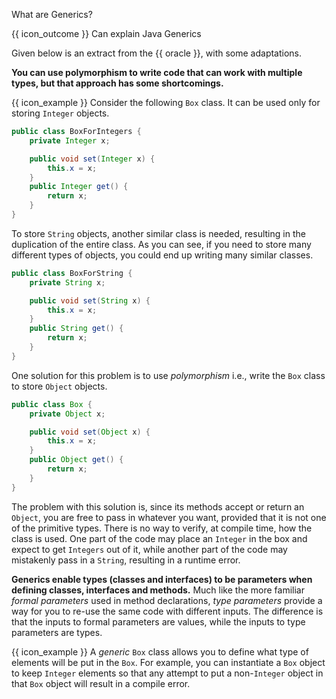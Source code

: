<span id="title">What are Generics?</span>

<span id="prereqs"></span>

<span id="outcomes">{{ icon_outcome }} Can explain Java Generics</span>

<div id="body">

Given below is an extract from the {{ oracle }}, with some adaptations.

<div class="indented">

**You can use polymorphism to write code that can work with multiple types, but that approach has some shortcomings.**

<box>

{{ icon_example }} Consider the following `Box` class. It can be used only for storing `Integer` objects.

```java
public class BoxForIntegers {
    private Integer x;

    public void set(Integer x) {
        this.x = x;
    }
    public Integer get() {
        return x;
    }
}
```
To store `String` objects, another similar class is needed, resulting in the duplication of the entire class. As you can see, if you need to store many different types of objects, you could end up writing many similar classes.
```java
public class BoxForString {
    private String x;

    public void set(String x) {
        this.x = x;
    }
    public String get() {
        return x;
    }
}
```
One solution for this problem is to use _polymorphism_ i.e., write the `Box` class to store `Object` objects.
```java
public class Box {
    private Object x;

    public void set(Object x) {
        this.x = x;
    }
    public Object get() {
        return x;
    }
}
```
The problem with this solution is, since its methods accept or return an `Object`, you are free to pass in whatever you want, provided that it is not one of the primitive types. There is no way to verify, at compile time, how the class is used. One part of the code may place an `Integer` in the box and expect to get `Integers` out of it, while another part of the code may mistakenly pass in a `String`, resulting in a runtime error.
</box>

**Generics enable types (classes and interfaces) to be parameters when defining classes, interfaces and methods.** Much like the more familiar <tooltip content="In a method `getName(Person p)`, `p` is a _formal parameter_">_formal parameters_ used in method declarations</tooltip>, _type parameters_ provide a way for you to re-use the same code with different inputs. The difference is that the inputs to formal parameters are values, while the inputs to type parameters are types.

<box>

{{ icon_example }} A _generic_ `Box` class allows you to define what type of elements will be put in the `Box`. For example, you can instantiate a `Box` object to keep `Integer` elements so that any attempt to put a non-`Integer` object in that `Box` object will result in a compile error.

</box>

</div>

</div>

<div id="extras">
</div>